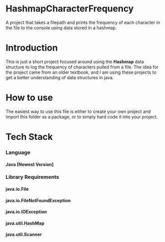 # HashmapCharacterFrequency
A project that takes a filepath and prints the frequency of each character in the file to the console using data stored in a hashmap. 

<h1>Introduction</h1>
This is just a short project focused around using the <b>Hashmap</b> data structure to log the frequency of characters pulled from a file. 
The idea for the project came from an older textbook, and I am using these projects
to get a better understanding of data structures in java. 

<h1>How to use</h1>
The easiest way to use this file is either to create your own project and import this folder as a package, or to simply hard code it into your project. 

<h1>Tech Stack</h1>
<h3><b>Language</b></h3>
<h4>Java [Newest Version]</h4>

<h3><b>Library Requirements</b></h3>
<h4>java.io.File</h4>
<h4>java.io.FileNotFoundException</h4>
<h4>java.io.IOException</h4>
<h4>java.util.HashMap</h4>
<h4>java.util.Scanner</h4>
